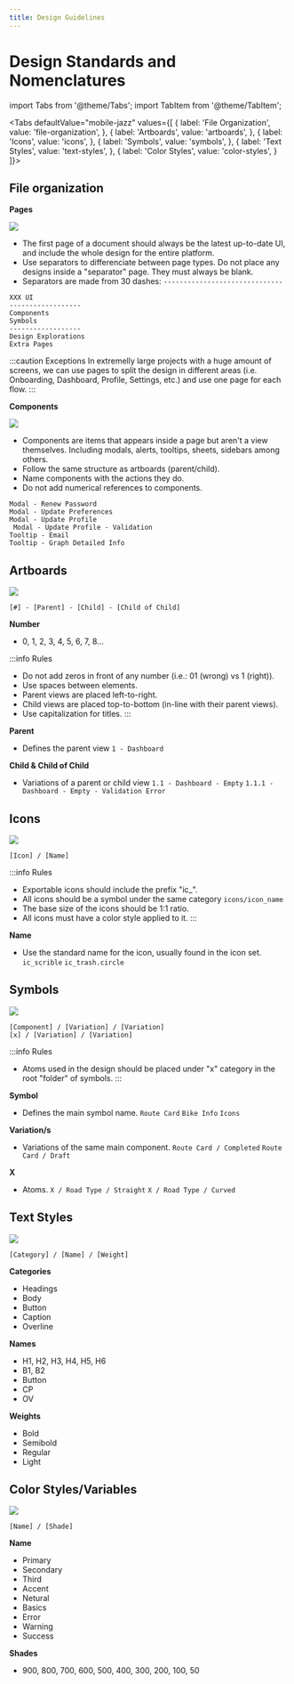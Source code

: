 ```yaml
---
title: Design Guidelines
---
```


# Design Standards and Nomenclatures

import Tabs from '@theme/Tabs';
import TabItem from '@theme/TabItem';

<Tabs defaultValue="mobile-jazz" values={[
    { label: 'File Organization', value: 'file-organization', },
    { label: 'Artboards', value: 'artboards', },
    { label: 'Icons', value: 'icons', },
    { label: 'Symbols', value: 'symbols', },
    { label: 'Text Styles', value: 'text-styles', },
    { label: 'Color Styles', value: 'color-styles', }
]}>

<TabItem value="artboards">

<TabItem value="file-organization">

## File organization

**Pages**

![](pages.png)

* The first page of a document should always be the latest up-to-date UI, and include the whole design for the entire platform.
* Use separators to differenciate between page types. Do not place any designs inside a "separator" page. They must always be blank.
* Separators are made from 30 dashes: `------------------------------`

```
XXX UI
------------------
Components
Symbols
------------------
Design Explorations
Extra Pages
```

:::caution Exceptions
In extremelly large projects with a huge amount of screens, we can use pages to split the design in different areas (i.e. Onboarding, Dashboard, Profile, Settings, etc.) and use one page for each flow.
:::

**Components**

![](components.png)

* Components are items that appears inside a page but aren't a view themselves. Including modals, alerts, tooltips, sheets, sidebars among others.
* Follow the same structure as artboards (parent/child).
* Name components with the actions they do.
* Do not add numerical references to components.

```
Modal - Renew Password
Modal - Update Preferences
Modal - Update Profile
 Modal - Update Profile - Validation
Tooltip - Email
Tooltip - Graph Detailed Info
```

## Artboards

![](artboards.png)

```
[#] - [Parent] - [Child] - [Child of Child]
```

**Number**
* 0, 1, 2, 3, 4, 5, 6, 7, 8...

:::info Rules
* Do not add zeros in front of any number (i.e.: 01 (wrong) vs 1 (right)).
* Use spaces between elements.
* Parent views are placed left-to-right.
* Child views are placed top-to-bottom (in-line with their parent views).
* Use capitalization for titles.
:::

**Parent**
* Defines the parent view
`1 - Dashboard`

**Child & Child of Child**
* Variations of a parent or child view
`1.1 - Dashboard - Empty`
`1.1.1 - Dashboard - Empty - Validation Error`

<TabItem value="icons">

## Icons

![](icons.png)

```
[Icon] / [Name]
```
:::info Rules
* Exportable icons should include the prefix "ic_".
* All icons should be a symbol under the same category `icons/icon_name`
* The base size of the icons should be 1:1 ratio.
* All icons must have a color style applied to it.
:::

**Name**
* Use the standard name for the icon, usually found in the icon set.
`ic_scrible`
`ic_trash.circle`

<TabItem value="symbols">

## Symbols

![](symbols.png)

```
[Component] / [Variation] / [Variation]
[x] / [Variation] / [Variation]
```

:::info Rules
* Atoms used in the design should be placed under "x" category in the root "folder" of symbols.
:::

**Symbol**
* Defines the main symbol name.
`Route Card`
`Bike Info`
`Icons`

**Variation/s**
* Variations of the same main component.
`Route Card / Completed`
`Route Card / Draft`

**X**
* Atoms.
`X / Road Type / Straight`
`X / Road Type / Curved`

<TabItem value="text-styles">

## Text Styles

![](text-styles.png)

```
[Category] / [Name] / [Weight]
```

**Categories**
* Headings
* Body
* Button
* Caption
* Overline

**Names**
* H1, H2, H3, H4, H5, H6
* B1, B2
* Button
* CP
* OV

**Weights**
* Bold
* Semibold
* Regular
* Light

<TabItem value="color-styles">

## Color Styles/Variables

![](color-styles.png)

```
[Name] / [Shade]
```

**Name**
* Primary
* Secondary
* Third
* Accent
* Netural
* Basics
* Error
* Warning
* Success

**Shades**
* 900, 800, 700, 600, 500, 400, 300, 200, 100, 50
